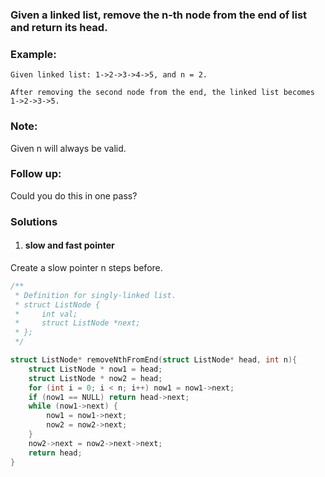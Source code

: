 ### Given a linked list, remove the n-th node from the end of list and return its head.

### Example:

```
Given linked list: 1->2->3->4->5, and n = 2.

After removing the second node from the end, the linked list becomes 1->2->3->5.
```

### Note:

Given n will always be valid.

### Follow up:

Could you do this in one pass?


### Solutions

1. #### slow and fast pointer

Create a slow pointer n steps before.

```c
/**
 * Definition for singly-linked list.
 * struct ListNode {
 *     int val;
 *     struct ListNode *next;
 * };
 */

struct ListNode* removeNthFromEnd(struct ListNode* head, int n){
    struct ListNode * now1 = head;
    struct ListNode * now2 = head;
    for (int i = 0; i < n; i++) now1 = now1->next;
    if (now1 == NULL) return head->next;
    while (now1->next) {
        now1 = now1->next;
        now2 = now2->next;
    }
    now2->next = now2->next->next;
    return head;
}
```